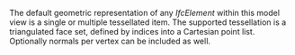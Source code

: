 The default geometric representation of any _IfcElement_ within this model view is a single or multiple tessellated item. The supported tessellation is a triangulated face set, defined by indices into a Cartesian point list. Optionally normals per vertex can be included as well.